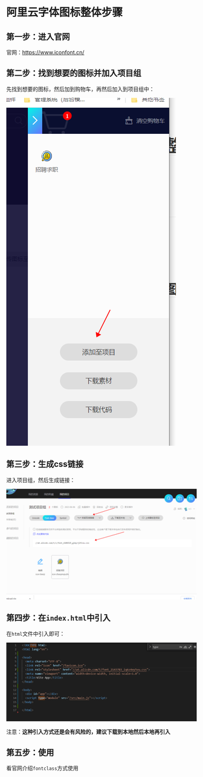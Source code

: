 # 阿里云字体图标整体步骤





## 第一步：进入官网

官网：https://www.iconfont.cn/





## 第二步：找到想要的图标并加入项目组

先找到想要的图标，然后加到购物车，再然后加入到项目组中：

![04-iconfont01](./../../前端图片/vue项目起步/04-iconfont01.png)





## 第三步：生成css链接

进入项目组，然后生成链接：

![05-iconfont02](./../../前端图片/vue项目起步/04-iconfont02.png)





## 第四步：在`index.html`中引入

在`html`文件中引入即可：

![04-iconfont03](./../../前端图片/vue项目起步/04-iconfont03.png)

注意：**这种引入方式还是会有风险的，建议下载到本地然后本地再引入**

## 第五步：使用

看官网介绍`fontclass`方式使用